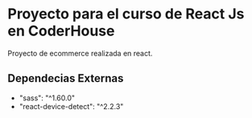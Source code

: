 # Proyecto para el curso de React Js en CoderHouse

Proyecto de ecommerce realizada en react.

## Dependecias Externas

- "sass": "^1.60.0"
- "react-device-detect": "^2.2.3"
